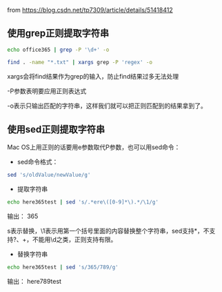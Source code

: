 
from https://blog.csdn.net/tp7309/article/details/51418412
## 使用grep正则提取字符串
```sh
echo office365 | grep -P '\d+' -o
```

```sh
find . -name "*.txt" | xargs grep -P 'regex' -o
```

xargs会将find结果作为grep的输入，防止find结果过多无法处理 

-P参数表明要应用正则表达式 

-o表示只输出匹配的字符串，这样我们就可以把正则匹配到的结果拿到了。

## 使用sed正则提取字符串

Mac OS上用正则的话要用e参数取代P参数，也可以用sed命令： 
- sed命令格式：
```sh
sed 's/oldValue/newValue/g'
```
- 提取字符串
```sh
echo here365test | sed 's/.*ere\([0-9]*\).*/\1/g'
```
输出：
365

s表示替换，\1表示用第一个括号里面的内容替换整个字符串，sed支持*，不支持?、+，不能用\d之类，正则支持有限。

- 替换字符串
```sh
echo here365test | sed 's/365/789/g'
```
输出：
here789test